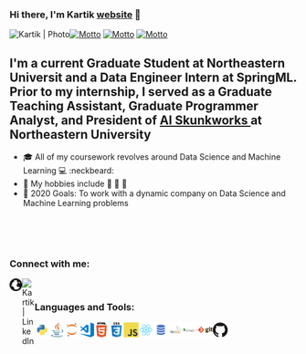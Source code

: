 ### Hi there, I'm Kartik [website] 👋

<img align="left" alt="Kartik | Photo"  src="https://media-exp1.licdn.com/dms/image/C5103AQERr3uNj07ILw/profile-displayphoto-shrink_400_400/0?e=1613001600&v=beta&t=wR1HCqeQqSEargAlcarqodZKZSL9vr7HAhvsufaNCIc" />


[![Motto](https://img.shields.io/badge/Keep-Hustling-red)](https://github.com/kartikkumar7)
[![Motto](https://img.shields.io/badge/Stay-Calm-yellow)](https://github.com/kartikkumar7)
[![Motto](https://img.shields.io/badge/Reach-Goals-green)](https://github.com/kartikkumar7)


## I'm a current Graduate Student at Northeastern Universit and a Data Engineer Intern at SpringML. Prior to my internship, I served as a Graduate Teaching Assistant, Graduate Programmer Analyst, and President of <a href="https://github.com/neuaiskunkworks/" target="_blank"> AI Skunkworks </a> at Northeastern University  

- :mortar_board: All of my coursework revolves around Data Science and Machine Learning :computer: :neckbeard:
- :runner: My hobbies include :basketball: :tennis: :8ball: 
- 🥅 2020 Goals: To work with a dynamic company on Data Science and Machine Learning problems

<br />
<br />
<br />

### Connect with me:

[<img align="left" alt="Kartik | website" width="22" src="https://raw.githubusercontent.com/iconic/open-iconic/master/svg/globe.svg" />][website]
[<img align="left" alt="Kartik | LinkedIn" width="22px" src="https://cdn.jsdelivr.net/npm/simple-icons@v3/icons/linkedin.svg" />][linkedin]

<br />

### Languages and Tools:

<img align="left" alt="Python" width="26px" src="https://raw.githubusercontent.com/github/explore/80688e429a7d4ef2fca1e82350fe8e3517d3494d/topics/python/python.png" />
<img align="left" alt="Java" width="26px" src="https://raw.githubusercontent.com/github/explore/80688e429a7d4ef2fca1e82350fe8e3517d3494d/topics/java/java.png" />
<img align="left" alt="Jupyter Notebook" width="26px" src="https://raw.githubusercontent.com/github/explore/80688e429a7d4ef2fca1e82350fe8e3517d3494d/topics/jupyter-notebook/jupyter-notebook.png" />
<img align="left" alt="Visual Studio Code" width="26px" src="https://raw.githubusercontent.com/github/explore/80688e429a7d4ef2fca1e82350fe8e3517d3494d/topics/visual-studio-code/visual-studio-code.png" />
<img align="left" alt="HTML5" width="26px" src="https://raw.githubusercontent.com/github/explore/80688e429a7d4ef2fca1e82350fe8e3517d3494d/topics/html/html.png" />
<img align="left" alt="CSS3" width="26px" src="https://raw.githubusercontent.com/github/explore/80688e429a7d4ef2fca1e82350fe8e3517d3494d/topics/css/css.png" />
<img align="left" alt="JavaScript" width="26px" src="https://raw.githubusercontent.com/github/explore/80688e429a7d4ef2fca1e82350fe8e3517d3494d/topics/javascript/javascript.png" />
<img align="left" alt="React" width="26px" src="https://raw.githubusercontent.com/github/explore/80688e429a7d4ef2fca1e82350fe8e3517d3494d/topics/react/react.png" />
<img align="left" alt="SQL" width="26px" src="https://raw.githubusercontent.com/github/explore/80688e429a7d4ef2fca1e82350fe8e3517d3494d/topics/sql/sql.png" />
<img align="left" alt="MySQL" width="26px" src="https://raw.githubusercontent.com/github/explore/80688e429a7d4ef2fca1e82350fe8e3517d3494d/topics/mysql/mysql.png" />
<img align="left" alt="MongoDB" width="26px" src="https://raw.githubusercontent.com/github/explore/80688e429a7d4ef2fca1e82350fe8e3517d3494d/topics/mongodb/mongodb.png" />
<img align="left" alt="Git" width="26px" src="https://raw.githubusercontent.com/github/explore/80688e429a7d4ef2fca1e82350fe8e3517d3494d/topics/git/git.png" />
<img align="left" alt="GitHub" width="26px" src="https://raw.githubusercontent.com/github/explore/78df643247d429f6cc873026c0622819ad797942/topics/github/github.png" />

<br />
<br />

[website]: https://kartikkumar7.github.io/Kartik_Portfolio/
[linkedin]: https://www.linkedin.com/in/hellokartik/
